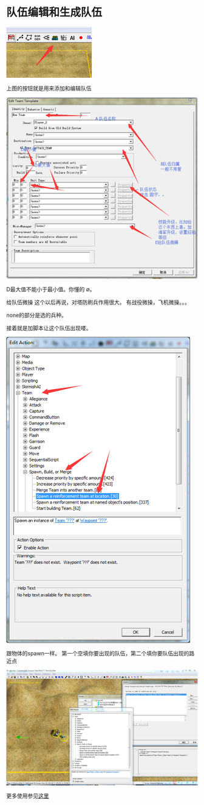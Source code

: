 # 队伍编辑和生成队伍

![img.png](./img.png)

上图的按钮就是用来添加和编辑队伍

![img_1.png](./img_1.png)

D最大值不能小于最小值。你懂的 ∅。

给队伍微操 这个以后再说，对塔防刷兵作用很大。 有战役微操，飞机微操。。。

none的部分是选的兵种。

接着就是加脚本让这个队伍出现喽。

![img_2.png](./img_2.png)

跟物体的spawn一样。 第一个空填你要出现的队伍，第二个填你要队伍出现的路近点

![img_3.png](./img_3.png)

更多使用参见[这里](../../塔防地图制作基础/塔防地图制作基础.md)
